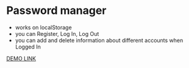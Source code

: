# Password manager
- works on localStorage
- you can Register, Log In, Log Out
- you can add and delete information about different accounts when Logged In

[DEMO LINK](https://innatereshchenko.github.io/password_manager/)
